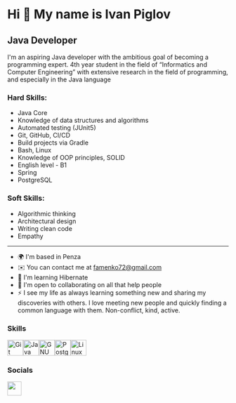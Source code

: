 Hi 👋 My name is Ivan Piglov
============================

Java Developer
--------------
I'm an aspiring Java developer with the ambitious goal of becoming a programming expert. 4th year student in the field of “Informatics and Computer Engineering” with extensive research in the field of programming, and especially in the Java language 
### Hard Skills:
- Java Core
- Knowledge of data structures and algorithms
- Automated testing (JUnit5)
- Git, GitHub, CI/CD
- Build projects via Gradle
- Bash, Linux
- Knowledge of OOP principles, SOLID
 - English level - B1
 - Spring
 - PostgreSQL
### Soft Skills:
- Algorithmic thinking
- Architectural design
- Writing clean code
- Empathy
--------------

*   🌍  I'm based in Penza
*   ✉️  You can contact me at [famenko72@gmail.com](mailto:famenko72@gmail.com)
*   🧠  I'm learning Hibernate
*   🤝  I'm open to collaborating on all that help people
*   ⚡  I see my life as always learning something new and sharing my discoveries with others. I love meeting new people and quickly finding a common language with them. Non-conflict, kind, active.

### Skills


<p align="left">
<a href="https://git-scm.com/" target="_blank" rel="noreferrer"><img src="https://raw.githubusercontent.com/danielcranney/readme-generator/main/public/icons/skills/git-colored.svg" width="36" height="36" alt="Git" /></a><a href="https://www.oracle.com/java/" target="_blank" rel="noreferrer"><img src="https://raw.githubusercontent.com/danielcranney/readme-generator/main/public/icons/skills/java-colored.svg" width="36" height="36" alt="Java" /></a><a href="https://www.gnu.org/software/bash/" target="_blank" rel="noreferrer"><img src="https://raw.githubusercontent.com/danielcranney/readme-generator/main/public/icons/skills/gnubash.svg" width="36" height="36" alt="GNU Bash" /></a><a href="https://www.postgresql.org/" target="_blank" rel="noreferrer"><img src="https://raw.githubusercontent.com/danielcranney/readme-generator/main/public/icons/skills/postgresql-colored.svg" width="36" height="36" alt="PostgreSQL" /></a><a href="https://www.linux.org" target="_blank" rel="noreferrer"><img src="https://raw.githubusercontent.com/danielcranney/readme-generator/main/public/icons/skills/linux-colored.svg" width="36" height="36" alt="Linux" /></a></p>

### Socials
<p align="left"> <a href="https://www.github.com/PriseThePepe" target="_blank" rel="noreferrer"> <picture> <source media="(prefers-color-scheme: dark)" srcset="https://raw.githubusercontent.com/danielcranney/readme-generator/main/public/icons/socials/github-dark.svg" /> <source media="(prefers-color-scheme: light)" srcset="https://raw.githubusercontent.com/danielcranney/readme-generator/main/public/icons/socials/github.svg" /> <img src="https://raw.githubusercontent.com/danielcranney/readme-generator/main/public/icons/socials/github.svg" width="32" height="32" /> </picture> </a></p>

